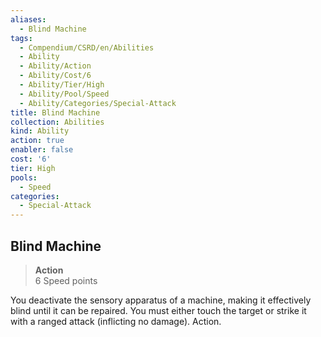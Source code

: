 ```yaml
---
aliases:
  - Blind Machine
tags:
  - Compendium/CSRD/en/Abilities
  - Ability
  - Ability/Action
  - Ability/Cost/6
  - Ability/Tier/High
  - Ability/Pool/Speed
  - Ability/Categories/Special-Attack
title: Blind Machine
collection: Abilities
kind: Ability
action: true
enabler: false
cost: '6'
tier: High
pools:
  - Speed
categories:
  - Special-Attack
---
```

## Blind Machine  
>**Action**  
>6 Speed points
  
You deactivate the sensory apparatus of a machine, making it effectively blind until it can be repaired. You must either touch the target or strike it with a ranged attack (inflicting no damage). Action.